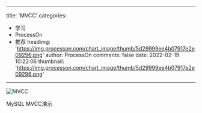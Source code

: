 
---
title: 'MVCC'
categories: 
 - 学习
 - ProcessOn
 - 推荐
headimg: 'https://img.processon.com/chart_image/thumb/5d29999ee4b07917e2e09296.png'
author: ProcessOn
comments: false
date: 2022-02-19 10:22:06
thumbnail: 'https://img.processon.com/chart_image/thumb/5d29999ee4b07917e2e09296.png'
---

<div>   
<img class="thumb" alt="MVCC" src="https://img.processon.com/chart_image/thumb/5d29999ee4b07917e2e09296.png" referrerpolicy="no-referrer">
<p>MySQL MVCC演示</p>  
</div>
            
